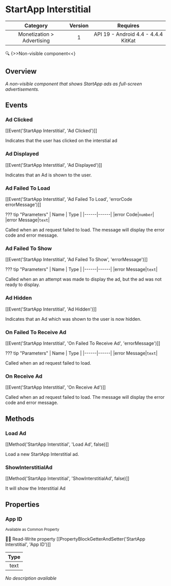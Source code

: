 # StartApp Interstitial

| Category | Version | Requires |
|:--------:|:-------:|:--------:|
|Monetization > Advertising|1|API 19 - Android 4.4 - 4.4.4 KitKat|

:mag: {>>Non-visible component<<}

## Overview

_A non-visible component that shows StartApp ads as full-screen advertisements._

## Events

### Ad Clicked

[[Event('StartApp Interstitial', 'Ad Clicked')]]

Indicates that the user has clicked on the interstial ad

### Ad Displayed

[[Event('StartApp Interstitial', 'Ad Displayed')]]

Indicates that an Ad is shown to the user.

### Ad Failed To Load

[[Event('StartApp Interstitial', 'Ad Failed To Load', 'errorCode errorMessage')]]

??? tip "Parameters"
    | Name | Type |
    |------|------|
    |error Code|`number`|
    |error Message|`text`|


Called when an ad request failed to load. The message will display the error code and error message.

### Ad Failed To Show

[[Event('StartApp Interstitial', 'Ad Failed To Show', 'errorMessage')]]

??? tip "Parameters"
    | Name | Type |
    |------|------|
    |error Message|`text`|


Called when an an attempt was made to display the ad, but the ad was not ready to display.

### Ad Hidden

[[Event('StartApp Interstitial', 'Ad Hidden')]]

Indicates that an Ad which was shown to the user is now hidden.

### On Failed To Receive Ad

[[Event('StartApp Interstitial', 'On Failed To Receive Ad', 'errorMessage')]]

??? tip "Parameters"
    | Name | Type |
    |------|------|
    |error Message|`text`|


Called when an ad request failed to load.

### On Receive Ad

[[Event('StartApp Interstitial', 'On Receive Ad')]]

Called when an ad request failed to load. The message will display the error code and error message.

## Methods

### Load Ad

[[Method('StartApp Interstitial', 'Load Ad', false)]]

Load a new StartApp Interstitial ad.

### ShowInterstitialAd

[[Method('StartApp Interstitial', 'ShowInterstitialAd', false)]]

It will show the Interstitial Ad

## Properties

### App ID

<small>Available as Common Property</small>

:eyes::pencil: Read-Write property
[[PropertyBlockGetterAndSetter('StartApp Interstitial', 'App ID')]]

| Type |
|:----:|
|text|

_No description available_